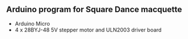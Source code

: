## Arduino program for Square Dance macquette

- Arduino Micro
- 4 x 28BYJ-48 5V stepper motor and ULN2003 driver board
